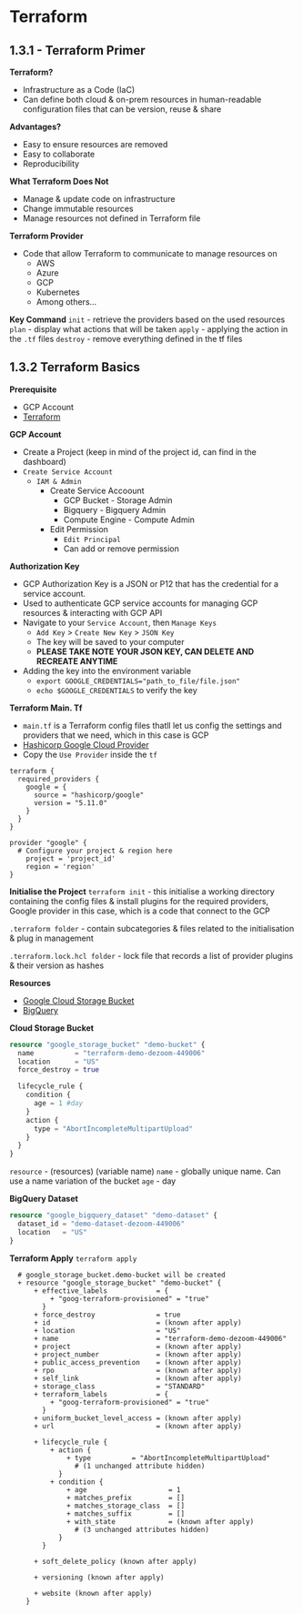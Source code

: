 # Terraform

## 1.3.1 - Terraform Primer

**Terraform?**
  - Infrastructure as a Code (IaC)
  - Can define both cloud & on-prem resources in human-readable configuration files that can be version, reuse & share

**Advantages?**
  - Easy to ensure resources are removed
  - Easy to collaborate
  - Reproducibility

**What Terraform Does Not**
  - Manage & update code on infrastructure
  - Change immutable resources
  - Manage resources not defined in Terraform file


**Terraform Provider**
  - Code that allow Terraform to communicate to manage resources on
    - AWS
    - Azure
    - GCP
    - Kubernetes
    - Among others...

**Key Command**
```init``` - retrieve the providers based on the used resources
```plan``` - display what actions that will be taken
```apply``` - applying the action in the ```.tf``` files
```destroy``` - remove everything defined in the tf files

## 1.3.2 Terraform Basics

**Prerequisite**
  - GCP Account
  - [Terraform](https://developer.hashicorp.com/terraform/install)


**GCP Account**
  - Create a Project (keep in mind of the project id, can find in the dashboard)
  - ```Create Service Account```
    - ```IAM & Admin```
      - Create Service Accoount
        - GCP Bucket - Storage Admin
        - Bigquery - Bigquery Admin
        - Compute Engine - Compute Admin
      - Edit Permission
        - ```Edit Principal```
        - Can add or remove permission

**Authorization Key**
  - GCP Authorization Key is a JSON or P12 that has the credential for a service account. 
  - Used to authenticate GCP service accounts for managing GCP resources & interacting with GCP API
  - Navigate to your ```Service Account```, then ```Manage Keys```
    - ```Add Key``` > ```Create New Key``` > ```JSON Key```
    - The key will be saved to your computer
    - **PLEASE TAKE NOTE YOUR JSON KEY, CAN DELETE AND RECREATE ANYTIME**
- Adding the key into the environment variable
	- ```export GOOGLE_CREDENTIALS="path_to_file/file.json"```
  - ```echo $GOOGLE_CREDENTIALS``` to verify the key

**Terraform Main. Tf**
- ```main.tf``` is a Terraform config files thatll let us config the settings and providers that we need, which in this case is GCP
- [Hashicorp Google Cloud Provider](https://registry.terraform.io/providers/hashicorp/google/latest/docs)
- Copy the ```Use Provider``` inside the ```tf```

```
terraform {
  required_providers {
    google = {
      source = "hashicorp/google"
      version = "5.11.0"
    }
  }
}

provider "google" {
  # Configure your project & region here
	project = 'project_id'
	region = 'region'
}
```

**Initialise the Project**
```terraform init``` - this initialise a working directory containing the config files & install plugins for the required providers, Google provider in this case, which is a code that connect to the GCP

```.terraform folder``` - contain subcategories & files related to the initialisation & plug in management

```.terraform.lock.hcl folder``` - lock file that records a list of provider plugins & their version as hashes

**Resources**
- [Google Cloud Storage Bucket](https://registry.terraform.io/providers/hashicorp/google/latest/docs/resources/storage_bucket.html)
- [BigQuery](https://registry.terraform.io/providers/hashicorp/google/latest/docs/resources/bigquery_dataset)


**Cloud Storage Bucket**
```terraform
resource "google_storage_bucket" "demo-bucket" {
  name          = "terraform-demo-dezoom-449006"
  location      = "US"
  force_destroy = true

  lifecycle_rule {
    condition {
      age = 1 #day
    }
    action {
      type = "AbortIncompleteMultipartUpload"
    }
  }
}
```
```resource``` - (resources) (variable name)
```name``` - globally unique name. Can use a name variation of the bucket
```age``` - day

**BigQuery Dataset**

```terraform
resource "google_bigquery_dataset" "demo-dataset" {
  dataset_id = "demo-dataset-dezoom-449006"
  location   = "US"
}
```
**Terraform Apply**
```terraform apply``` 

```
  # google_storage_bucket.demo-bucket will be created
  + resource "google_storage_bucket" "demo-bucket" {
      + effective_labels            = {
          + "goog-terraform-provisioned" = "true"
        }
      + force_destroy               = true
      + id                          = (known after apply)
      + location                    = "US"
      + name                        = "terraform-demo-dezoom-449006"
      + project                     = (known after apply)
      + project_number              = (known after apply)
      + public_access_prevention    = (known after apply)
      + rpo                         = (known after apply)
      + self_link                   = (known after apply)
      + storage_class               = "STANDARD"
      + terraform_labels            = {
          + "goog-terraform-provisioned" = "true"
        }
      + uniform_bucket_level_access = (known after apply)
      + url                         = (known after apply)

      + lifecycle_rule {
          + action {
              + type          = "AbortIncompleteMultipartUpload"
                # (1 unchanged attribute hidden)
            }
          + condition {
              + age                    = 1
              + matches_prefix         = []
              + matches_storage_class  = []
              + matches_suffix         = []
              + with_state             = (known after apply)
                # (3 unchanged attributes hidden)
            }
        }

      + soft_delete_policy (known after apply)

      + versioning (known after apply)

      + website (known after apply)
    }
```